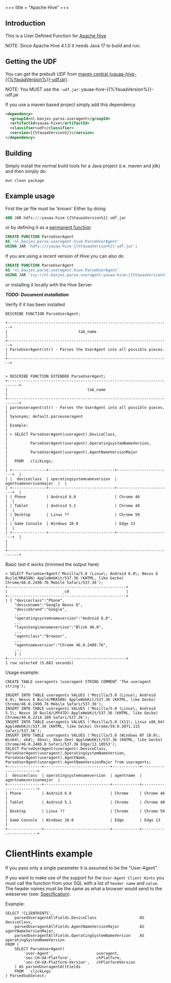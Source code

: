 +++
title = "Apache Hive"
+++
## Introduction
This is a User Defined Function for [Apache Hive](https://hive.apache.org)

NOTE: Since Apache Hive 4.1.0 it needs Java 17 to build and run.

## Getting the UDF

You can get the prebuilt UDF from [maven central (yauaa-hive-{{%YauaaVersion%}}-udf.jar)](https://repo1.maven.org/maven2/nl/basjes/parse/useragent/yauaa-hive/{{%YauaaVersion%}}/yauaa-hive-{{%YauaaVersion%}}-udf.jar).

NOTE: You MUST use the `-udf.jar`: yauaa-hive-{{%YauaaVersion%}}-udf.jar

If you use a maven based project simply add this dependency

```xml
<dependency>
  <groupId>nl.basjes.parse.useragent</groupId>
  <artifactId>yauaa-hive</artifactId>
  <classifier>udf</classifier>
  <version>{{%YauaaVersion%}}</version>
</dependency>
```

## Building
Simply install the normal build tools for a Java project (i.e. maven and jdk) and then simply do:

    mvn clean package

## Example usage

First the jar file must be 'known'
Either by doing

```sql
ADD JAR hdfs:///yauaa-hive-{{%YauaaVersion%}}-udf.jar
```

or by defining it as a [permanent function](https://cwiki.apache.org/confluence/display/Hive/LanguageManual+DDL#LanguageManualDDL-PermanentFunctions)

```sql
CREATE FUNCTION ParseUserAgent
AS 'nl.basjes.parse.useragent.hive.ParseUserAgent'
USING JAR 'hdfs:///yauaa-hive-{{%YauaaVersion%}}-udf.jar';
```

If you are using a recent version of Hive you can also do

```sql
CREATE FUNCTION ParseUserAgent
AS 'nl.basjes.parse.useragent.hive.ParseUserAgent'
USING JAR 'ivy://nl.basjes.parse.useragent:yauaa-hive:{{%YauaaVersion%}}?classifier=udf';
```

or installing it locally with the Hive Server

***TODO: Document installation***

Verify if it has been installed

    DESCRIBE FUNCTION ParseUserAgent;

    +-----------------------------------------------------------------------+
    |                               tab_name                                |
    +-----------------------------------------------------------------------+
    | ParseUserAgent(str) - Parses the UserAgent into all possible pieces.  |
    +-----------------------------------------------------------------------+


    > DESCRIBE FUNCTION EXTENDED ParseUserAgent;
    +---------------------------------------------------------------------------+
    |                                   tab_name                                |
    +---------------------------------------------------------------------------+
    | parseuseragent(str) - Parses the UserAgent into all possible pieces.      |
    | Synonyms: default.parseuseragent                                          |
    | Example:                                                                  |
    | > SELECT ParseUserAgent(useragent).DeviceClass,                           |
    |          ParseUserAgent(useragent).OperatingsystemNameVersion,            |
    |          ParseUserAgent(useragent).AgentNameVersionMajor                  |
    |   FROM   clickLogs;                                                       |
    | +---------------+-----------------------------+------------------------+  |
    | |  deviceclass  | operatingsystemnameversion  | agentnameversionmajor  |  |
    | +---------------+-----------------------------+------------------------+  |
    | | Phone         | Android 6.0                 | Chrome 46              |  |
    | | Tablet        | Android 5.1                 | Chrome 40              |  |
    | | Desktop       | Linux ??                    | Chrome 59              |  |
    | | Game Console  | Windows 10.0                | Edge 13                |  |
    | +---------------+-----------------------------+------------------------+  |
    |                                                                           |
    +---------------------------------------------------------------------------+

Basic test it works (trimmed the output here)

    > SELECT ParseUserAgent('Mozilla/5.0 (Linux\; Android 6.0\; Nexus 6 Build/MRA58N) AppleWebKit/537.36 (KHTML, like Gecko) Chrome/46.0.2490.76 Mobile Safari/537.36');
    +----------------------------------------------------+
    |                        _c0                         |
    +----------------------------------------------------+
    | { "deviceclass":"Phone",
        "devicename":"Google Nexus 6",
        "devicebrand":"Google",
        ...
        "operatingsystemnameversion":"Android 6.0",
        ...
        "layoutenginenameversion":"Blink 46.0",
        ...
        "agentclass":"Browser",
        ...
        "agentnameversion":"Chrome 46.0.2490.76",
        ...
        } |
    +----------------------------------------------------+
    1 row selected (5.682 seconds)


Usage example:

    CREATE TABLE useragents (useragent STRING COMMENT 'The useragent string');

    INSERT INTO TABLE useragents VALUES ('Mozilla/5.0 (Linux\; Android 6.0\; Nexus 6 Build/MRA58N) AppleWebKit/537.36 (KHTML, like Gecko) Chrome/46.0.2490.76 Mobile Safari/537.36');
    INSERT INTO TABLE useragents VALUES ('Mozilla/5.0 (Linux\; Android 5.1\; Nexus 10 Build/LMY47D) AppleWebKit/537.36 (KHTML, like Gecko) Chrome/40.0.2214.109 Safari/537.36');
    INSERT INTO TABLE useragents VALUES ('Mozilla/5.0 (X11\; Linux x86_64) AppleWebKit/537.36 (KHTML, like Gecko) Chrome/59.0.3071.115 Safari/537.36');
    INSERT INTO TABLE useragents VALUES ('Mozilla/5.0 (Windows NT 10.0\; Win64\; x64\; Xbox\; Xbox One) AppleWebKit/537.36 (KHTML, like Gecko) Chrome/46.0.2486.0 Safari/537.36 Edge/13.10553');
    SELECT ParseUserAgent(useragent).DeviceClass, ParseUserAgent(useragent).OperatingsystemNameVersion, ParseUserAgent(useragent).AgentName, ParseUserAgent(useragent).AgentNameVersionMajor from useragents;
    +---------------+-----------------------------+------------+------------------------+
    |  deviceclass  | operatingsystemnameversion  | agentname  | agentnameversionmajor  |
    +---------------+-----------------------------+------------+------------------------+
    | Phone         | Android 6.0                 | Chrome     | Chrome 46              |
    | Tablet        | Android 5.1                 | Chrome     | Chrome 40              |
    | Desktop       | Linux ??                    | Chrome     | Chrome 59              |
    | Game Console  | Windows 10.0                | Edge       | Edge 13                |
    +---------------+-----------------------------+------------+------------------------+


# ClientHints example

If you pass only a single parameter it is assumed to be the "User-Agent".

If you want to make use of the support for the `User-Agent Client Hints` you must call the function from your SQL with a list of `header name` and `value`. The header names must be the same as what a browser would send to the webserver (see: [Specification](https://wicg.github.io/ua-client-hints/#http-ua-hints)).

Example:

    SELECT 'CLIENTHINTS',
        parsedUseragentAllFields.DeviceClass                   AS deviceClass,
        parsedUseragentAllFields.AgentNameVersionMajor         AS agentNameVersionMajor,
        parsedUseragentAllFields.OperatingSystemNameVersion    AS operatingSystemNameVersion
    FROM (
        SELECT ParseUserAgent(
            'user-Agent',                   useragent,
            'sec-CH-UA-Platform',           chPlatform,
            'sec-CH-UA-Platform-Version',   chPlatformVersion
        ) AS parsedUseragentAllFields
        FROM   clickLogs
    ) ParsedSubSelect;
